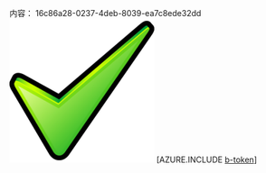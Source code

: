 内容： 16c86a28-0237-4deb-8039-ea7c8ede32dd![图像](c46a17fb-2911-4111-8538-7df9a585e84e.png)
[AZURE.INCLUDE [b-token](b294ddd9-18e7-44bc-aa56-4eb94fa1f5fa.md)]
